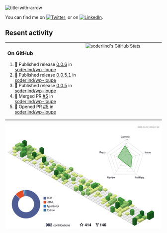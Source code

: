 
![title-with-arrow](https://github.com/soderlind/soderlind/assets/1649452/0f685042-97c3-46ba-b290-804d07f05370)


<!-- Actual text -->
You can find me on [![Twitter][1.2]][1], or on [![LinkedIn][2.2]][2].

<!-- Icons -->

[1.2]: http://i.imgur.com/wWzX9uB.png (twitter icon without padding)
[2.2]: https://raw.githubusercontent.com/MartinHeinz/MartinHeinz/master/linkedin-3-16.png (LinkedIn icon without padding)

<!-- Links to your social media accounts -->

[1]: https://twitter.com/soderlind
[2]: https://www.linkedin.com/in/soderlind/

## Resent activity

<table width="100%" border="0"><tr><td width="49%">

### On GitHub

<!--START_SECTION:activity-->
1. 🚀 Published release [0.0.6](https://github.com/soderlind/wp-loupe/releases/tag/0.0.6) in [soderlind/wp-loupe](https://github.com/soderlind/wp-loupe)
2. 🚀 Published release [0.0.5.1](https://github.com/soderlind/wp-loupe/releases/tag/0.0.5.1) in [soderlind/wp-loupe](https://github.com/soderlind/wp-loupe)
3. 🚀 Published release [0.0.5](https://github.com/soderlind/wp-loupe/releases/tag/0.0.5) in [soderlind/wp-loupe](https://github.com/soderlind/wp-loupe)
4. 🎉 Merged PR [#5](https://github.com/soderlind/wp-loupe/pull/5) in [soderlind/wp-loupe](https://github.com/soderlind/wp-loupe)
5. 💪 Opened PR [#5](https://github.com/soderlind/wp-loupe/pull/5) in [soderlind/wp-loupe](https://github.com/soderlind/wp-loupe)
<!--END_SECTION:activity-->
  </td>
<td width="49%" valign="top">
  <img   alt="soderlind's GitHub Stats" src="https://awesome-github-stats.azurewebsites.net/user-stats/soderlind?cardType=level-alternate&Title=FFFFFF&Border=FFFFFF" />
</td></tr></table>


![](./profile-3d-contrib/profile-green-animate.svg)



